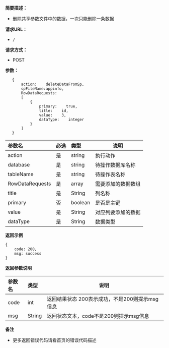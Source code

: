 **简要描述：**

- 删除共享参数文件中的数据，一次只能删除一条数据

**请求URL：**
- ` / `

**请求方式：**
- POST

**参数：**

 ```
	{
		action:    deleteDataFromSp,
		spFileName:appinfo,
		RowDataRequests:
		[
			{
				primary:    true,
				title:    id,
				value:    3,
				dataType:    integer
			}
		]
	}

 ```


|参数名|必选|类型|说明|
|:----    |:---|:----- |-----   |
|action |是  |string |执行动作   |
|database |是  |string | 待操作数据库名称    |
|tableName     |是  |string | 待操作表名称    |
|RowDataRequests     |是  |array |需要添加的数据数组 |
|title     |是  |String | 列名称    |
|primary     |否  |boolean | 是否是主键    |
|value     |是  |String | 对应列要添加的数据    |
|dataType     |是  |String | 数据类型    |

 **返回示例**

```
{
    code: 200,
    msg: success
}
```

 **返回参数说明**

|参数名|类型|说明|
|:-----  |:-----|-----                           |
|code |int   |返回结果状态 200表示成功，不是200则提示msg信息  |
|msg |String   |返回状态文本，code不是200则提示msg信息  |


 **备注**

- 更多返回错误代码请看首页的错误代码描述


